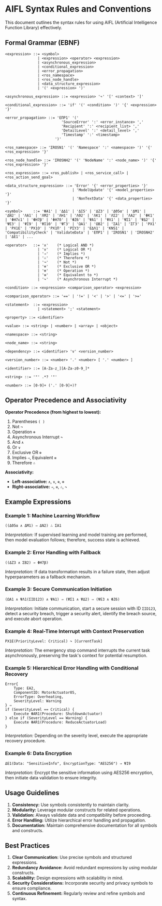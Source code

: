 # AIFL Syntax Rules and Conventions

This document outlines the syntax rules for using AIFL (Artificial Intelligence Function Library) effectively.

## Formal Grammar (EBNF)

```
<expression> ::= <symbol>
               | <expression> <operator> <expression>
               | <asynchronous_expression>
               | <conditional_expression>
               | <error_propagation>
               | <ros_namespace>
               | <ros_node_handle>
               | <data_structure_expression>
               | '(' <expression> ')'

<asynchronous_expression> ::= <expression> '↷' '[' <context> ']'

<conditional_expression> ::= 'if' '(' <condition> ')' '{' <expression> '}'

<error_propagation> ::= 'ΕΠΡ1' '('
                          'SourceError' ':' <error_instance> ','
                          'Recipient' ':' <recipient_list> ','
                          'DetailLevel' ':' <detail_level> ','
                          'Timestamp' ':' <timestamp>
                       ')'

<ros_namespace> ::= 'ΣROSN1' '(' 'Namespace' ':' <namespace> ')' '{' <ros_expression> '}'

<ros_node_handle> ::= 'ΣROSNH2' '(' 'NodeName' ':' <node_name> ')' '{' <ros_expression> '}'

<ros_expression> ::= <ros_publish> | <ros_service_call> | <ros_action_send_goal>

<data_structure_expression> ::= 'Error' '{' <error_properties> '}' 
                               | 'ModelUpdate' '{' <model_properties> '}'
                               | 'NonTextData' '{' <data_properties> '}'

<symbol>     ::= 'ΦΑ1' | 'ΔΔ1' | 'ΔΙ5' | 'ΔΖ3' | 'ΔΘ5α' | 'ΔΜ1' | 'ΔΝ2' | 'ΛΑ1' | 'ΛΜ2' | 'ΛΗ1' | 'ΛΘ2' | 'ΛΚ1' | 'ΛΣ2' | 'ΛΑ2' | 'ΦΚ1' | 'ΦΗ7ε1' | 'ΦΗ7β' | 'ΦΗ7δ' | 'ΦΖ6' | 'ΨΑ1' | 'ΨΛ1' | 'ΨΣ1' | 'ΨΔ2' | 'ΨΕ3' | 'ΨΙ9' | 'ΨΙ10' | 'ΨΓ3' | 'ΩΑ1' | 'ΩΒ2' | 'ΣΑ1' | 'ΣΓ3' | 'ΡΧ1' | 'ΡΧ1Ε' | 'ΡΧ1Ο' | 'ΡΧ1Π' | 'ΡΣΥ3' | 'ΕΔΛ1' | 'ΚΝS1' | 'CompatibilityCheck' | 'ValidateData' | 'ΕΠΡ1' | 'ΣROSN1' | 'ΣROSNH2' | 'ΔΕ1' | ...

<operator>   ::= '∧'    (* Logical AND *)
               | '∨'    (* Logical OR *)
               | '⇒'    (* Implies *)
               | '∴'    (* Therefore *)
               | '¬'    (* Not *)
               | '⊕'    (* Exclusive OR *)
               | '⊗'    (* Operation *)
               | '≡'    (* Equivalent to *)
               | '↷'    (* Asynchronous Interrupt *)

<condition> ::= <expression> <comparison_operator> <expression>

<comparison_operator> ::= '==' | '!=' | '<' | '>' | '<=' | '>='

<statement>  ::= <expression>
               | <statement> ';' <statement>

<property> ::= <identifier>

<value> ::= <string> | <number> | <array> | <object>

<namespace> ::= <string>

<node_name> ::= <string>

<dependency> ::= <identifier> 'v' <version_number>

<version_number> ::= <number> '.' <number> [ '.' <number> ]

<identifier> ::= [A-Za-z_][A-Za-z0-9_]*

<string> ::= '"' .*? '"'

<number> ::= [0-9]+ ('.' [0-9]+)?
```

## Operator Precedence and Associativity

**Operator Precedence (from highest to lowest):**

1. Parentheses `( )`
2. Not `¬`
3. Operation `⊗`
4. Asynchronous Interrupt `↷`
5. And `∧`
6. Or `∨`
7. Exclusive OR `⊕`
8. Implies `⇒`, Equivalent `≡`
9. Therefore `∴`

**Associativity:**

- **Left-associative:** `∧`, `∨`, `⊕`, `⊗`
- **Right-associative:** `⇒`, `≡`, `∴`, `↷`

## Example Expressions

### Example 1: Machine Learning Workflow

```
((ΔΘ5α ∧ ΔΜ1) ⇒ ΔΝ2) ∴ ΣΑ1
```

*Interpretation:* If supervised learning and model training are performed, then model evaluation follows; therefore, success state is achieved.

### Example 2: Error Handling with Fallback

```
((ΔΖ3 ∧ ΣΒ2) ⇒ ΦΗ7β)
```

*Interpretation:* If data transformation results in a failure state, then adjust hyperparameters as a fallback mechanism.

### Example 3: Secure Communication Initiation

```
(ΩΑ1 ∧ ΨΛ1(ΣID123) ∧ ΨΑ1) ⇒ (ΨΣ1 ∧ ΨΔ2) ⇒ (ΨΕ3 ∧ ΦΖ6)
```

*Interpretation:* Initiate communication, start a secure session with ID `ΣID123`, detect a security breach, trigger a security alert, identify the breach source, and execute abort operation.

### Example 4: Real-Time Interrupt with Context Preservation

```
ΡΧ1Ε(PriorityLevel: Critical) ↷ [CurrentTask]
```

*Interpretation:* The emergency stop command interrupts the current task asynchronously, preserving the task's context for potential resumption.

### Example 5: Hierarchical Error Handling with Conditional Recovery

```
Error{
    Type: ΕΑ2,
    ComponentID: MotorActuator05,
    ErrorType: Overheating,
    SeverityLevel: Warning
} ⇒
if (SeverityLevel == Critical) {
    Execute ΦΑR1(Procedure: ShutdownActuator)
} else if (SeverityLevel == Warning) {
    Execute ΦΑR1(Procedure: ReduceActuatorLoad)
}
```

*Interpretation:* Depending on the severity level, execute the appropriate recovery procedure.

### Example 6: Data Encryption

```
ΔΕ1(Data: "SensitiveInfo", EncryptionType: "AES256") ⇒ ΨΙ9
```

*Interpretation:* Encrypt the sensitive information using AES256 encryption, then initiate data validation to ensure integrity.

## Usage Guidelines

1. **Consistency:** Use symbols consistently to maintain clarity.
2. **Modularity:** Leverage modular constructs for related operations.
3. **Validation:** Always validate data and compatibility before proceeding.
4. **Error Handling:** Utilize hierarchical error handling and propagation.
5. **Documentation:** Maintain comprehensive documentation for all symbols and constructs.

## Best Practices

1. **Clear Communication:** Use precise symbols and structured expressions.
2. **Redundancy Avoidance:** Avoid redundant expressions by using modular constructs.
3. **Scalability:** Design expressions with scalability in mind.
4. **Security Considerations:** Incorporate security and privacy symbols to ensure compliance.
5. **Continuous Refinement:** Regularly review and refine symbols and syntax.
